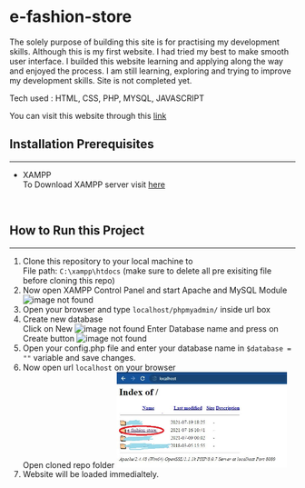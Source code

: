 # e-fashion-store
The solely purpose of building this site is for practising my development skills. Although this is my first website. I had tried my best to make smooth user interface. I builded this website learning and applying along the way and enjoyed the process. I am still learning, exploring and trying to improve my development skills. Site is not completed yet.

Tech used : HTML, CSS, PHP, MYSQL, JAVASCRIPT

You can visit this website through this <a href="http://e-fashion-store.epizy.com/">link</a>

## Installation Prerequisites
***
- XAMPP
  <br />
To Download XAMPP server visit [here](https://www.apachefriends.org/index.html)
<br />

## How to Run this Project
***

1. Clone this repository to your local machine to <br />
    File path: ` C:\xampp\htdocs ` (make sure to delete all pre exisiting file before cloning this repo)
2. Now open XAMPP Control Panel and start Apache and MySQL Module<br />
   ![image not found](https://www.phpflow.com/wp-content/uploads/2020/03/xampp-port-changes.png)
3. Open your browser and type `localhost/phpmyadmin/` inside url box
4. Create new database<br />
   Click on New
   ![image not found](https://www.homeandlearn.co.uk/php/images/database/phpMyAdmin_start_screen2.gif)
   Enter Database name and press on Create button
   ![image not found](https://www.android-examples.com/wp-content/uploads/2015/12/create-database.png)
5. Open your config.php file and enter your database name in `$database = ""` variable and save changes.
6. Now open url `localhost` on your browser<br />
   Open cloned repo folder
   <img src="./img/page.jpg" width="300px">
7. Website will be loaded immedialtely.
